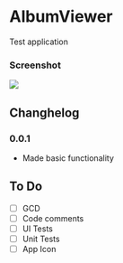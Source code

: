 # AlbumViewer

Test application

### Screenshot
![](https://media.giphy.com/media/xUOwG7kT31LqzEICYw/giphy.gif)

## Changhelog

### 0.0.1
* Made basic functionality

## To Do
- [ ] GCD
- [ ] Code comments
- [ ] UI Tests
- [ ] Unit Tests
- [ ] App Icon

